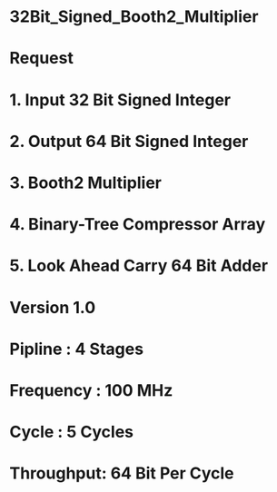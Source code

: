 # 32Bit_Signed_Booth2_Multiplier
# Request
# 1. Input 32 Bit Signed Integer
# 2. Output 64 Bit Signed Integer
# 3. Booth2 Multiplier
# 4. Binary-Tree Compressor Array
# 5. Look Ahead Carry 64 Bit Adder
# Version 1.0
# Pipline   : 4 Stages
# Frequency : 100 MHz
# Cycle     : 5 Cycles
# Throughput: 64 Bit Per Cycle

